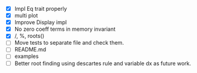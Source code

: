 - [x] Impl Eq trait properly
- [x] multi plot
- [x] Improve Display impl
- [x] No zero coeff terms in memory invariant
- [x] /, %, roots()
- [ ] Move tests to separate file and check them.
- [ ] README.md
- [ ] examples
- [ ] Better root finding using descartes rule and variable dx as future work.

